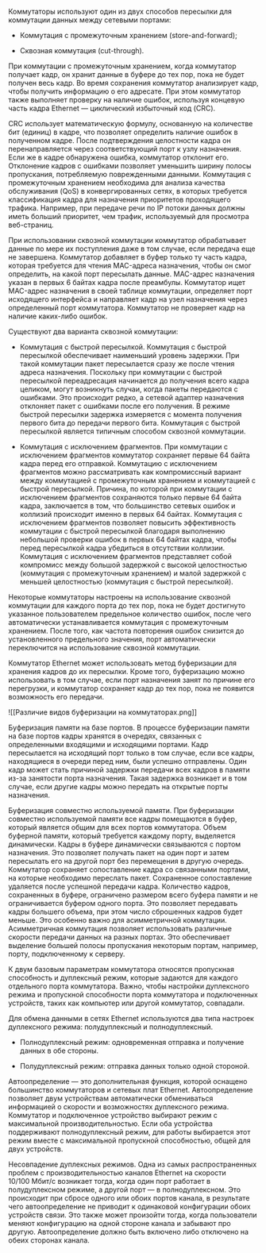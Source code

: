 Коммутаторы используют один из двух способов пересылки для коммутации данных между сетевыми портами:

- Коммутация с промежуточным хранением (store-and-forward);

- Сквозная коммутация (cut-through).

При коммутации с промежуточным хранением, когда коммутатор получает кадр, он хранит данные в буфере до тех пор, пока не будет получен весь кадр. Во время сохранения коммутатор анализирует кадр, чтобы получить информацию о его адресате. При этом коммутатор также выполняет проверку на наличие ошибок, используя концевую часть кадра Ethernet — циклический избыточный код (CRC).

CRC использует математическую формулу, основанную на количестве бит (единиц) в кадре, что позволяет определить наличие ошибок в полученном кадре. После подтверждения целостности кадра он перенаправляется через соответствующий порт к узлу назначения. Если же в кадре обнаружена ошибка, коммутатор отклонит его. Отклонение кадров с ошибками позволяет уменьшить ширину полосы пропускания, потребляемую поврежденными данными. Коммутация с промежуточным хранением необходима для анализа качества обслуживания (QoS) в конвергированных сетях, в которых требуется классификация кадра для назначения приоритетов проходящего трафика. Например, при передаче речи по IP потоки данных должны иметь больший приоритет, чем трафик, используемый для просмотра веб-страниц.

При использовании сквозной коммутации коммутатор обрабатывает данные по мере их поступления даже в том случае, если передача еще не завершена. Коммутатор добавляет в буфер только ту часть кадра, которая требуется для чтения MAC-адреса назначения, чтобы он смог определить, на какой порт пересылать данные. MAC-адрес назначения указан в первых 6 байтах кадра после преамбулы. Коммутатор ищет MAC-адрес назначения в своей таблице коммутации, определяет порт исходящего интерфейса и направляет кадр на узел назначения через определенный порт коммутатора. Коммутатор не проверяет кадр на наличие каких-либо ошибок.

Существуют два варианта сквозной коммутации:

- Коммутация с быстрой пересылкой. Коммутация с быстрой пересылкой обеспечивает наименьший уровень задержки. При такой коммутации пакет пересылается сразу же после чтения адреса назначения. Поскольку при коммутации с быстрой пересылкой переадресация начинается до получения всего кадра целиком, могут возникнуть случаи, когда пакеты передаются с ошибками. Это происходит редко, а сетевой адаптер назначения отклоняет пакет с ошибками после его получения. В режиме быстрой пересылки задержка измеряется с момента получения первого бита до передачи первого бита. Коммутация с быстрой пересылкой является типичным способом сквозной коммутации.

- Коммутация с исключением фрагментов. При коммутации с исключением фрагментов коммутатор сохраняет первые 64 байта кадра перед его отправкой. Коммутацию с исключением фрагментов можно рассматривать как компромиссный вариант между коммутацией с промежуточным хранением и коммутацией с быстрой пересылкой. Причина, по которой при коммутации с исключением фрагментов сохраняются только первые 64 байта кадра, заключается в том, что большинство сетевых ошибок и коллизий происходит именно в первых 64 байтах. Коммутация с исключением фрагментов позволяет повысить эффективность коммутации с быстрой пересылкой благодаря выполнению небольшой проверки ошибок в первых 64 байтах кадра, чтобы перед пересылкой кадра убедиться в отсутствии коллизии. Коммутация с исключением фрагментов представляет собой компромисс между большой задержкой с высокой целостностью (коммутация с промежуточным хранением) и малой задержкой с меньшей целостностью (коммутация с быстрой пересылкой).

Некоторые коммутаторы настроены на использование сквозной коммутации для каждого порта до тех пор, пока не будет достигнуто указанное пользователем предельное количество ошибок, после чего автоматически устанавливается коммутация с промежуточным хранением. После того, как частота повторения ошибок снизится до установленного предельного значения, порт автоматически переключится на использование сквозной коммутации.

Коммутатор Ethernet может использовать метод буферизации для хранения кадров до их пересылки. Кроме того, буферизацию можно использовать в том случае, если порт назначения занят по причине его перегрузки, и коммутатор сохраняет кадр до тех пор, пока не появится возможность его передачи.

![[Различие видов буферизации на коммутаторах.png]]

Буферизация памяти на базе портов. В процессе буферизации памяти на базе портов кадры хранятся в очередях, связанных с определенными входящими и исходящими портами. Кадр пересылается на исходящий порт только в том случае, если все кадры, находящиеся в очереди перед ним, были успешно отправлены. Один кадр может стать причиной задержки передачи всех кадров в памяти из-за занятости порта назначения. Такая задержка возникает и в том случае, если другие кадры можно передать на открытые порты назначения.

Буферизация совместно используемой памяти. При буферизации совместно используемой памяти все кадры помещаются в буфер, который является общим для всех портов коммутатора. Объем буферной памяти, который требуется каждому порту, выделяется динамически. Кадры в буфере динамически связываются с портом назначения. Это позволяет получать пакет на один порт и затем пересылать его на другой порт без перемещения в другую очередь. Коммутатор сохраняет сопоставление кадра со связанными портами, на которые необходимо переслать пакет. Сохраненное сопоставление удаляется после успешной передачи кадра. Количество кадров, сохраненных в буфере, ограничено размером всего буфера памяти и не ограничивается буфером одного порта. Это позволяет передавать кадры большего объема, при этом число сброшенных кадров будет меньше. Это особенно важно для асимметричной коммутации. Асимметричная коммутация позволяет использовать различные скорости передачи данных на разных портах. Это обеспечивает выделение большей полосы пропускания некоторым портам, например, порту, подключенному к серверу.

К двум базовым параметрам коммутатора относятся пропускная способность и дуплексный режим, которые задаются для каждого отдельного порта коммутатора. Важно, чтобы настройки дуплексного режима и пропускной способности порта коммутатора и подключенных устройств, таких как компьютер или другой коммутатор, совпадали.

Для обмена данными в сетях Ethernet используются два типа настроек дуплексного режима: полудуплексный и полнодуплексный.

- Полнодуплексный режим: одновременная отправка и получение данных в обе стороны.

- Полудуплексный режим: отправка данных только одной стороной.

Автоопределение — это дополнительная функция, которой оснащено большинство коммутаторов и сетевых плат Ethernet. Автоопределение позволяет двум устройствам автоматически обмениваться информацией о скорости и возможностях дуплексного режима. Коммутатор и подключенное устройство выбирают режим с максимальной производительностью. Если оба устройства поддерживают полнодуплексный режим, для работы выбирается этот режим вместе с максимальной пропускной способностью, общей для двух устройств.

Несовпадение дуплексных режимов. Одна из самых распространенных проблем с производительностью каналов Ethernet на скорости 10/100 Мбит/с возникает тогда, когда один порт работает в полудуплексном режиме, а другой порт — в полнодуплексном. Это происходит при сбросе одного или обоих портов канала, в результате чего автоопределение не приводит к одинаковой конфигурации обоих устройств связи. Это также может произойти тогда, когда пользователи меняют конфигурацию на одной стороне канала и забывают про другую. Автоопределение должно быть включено либо отключено на обеих сторонах канала.